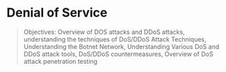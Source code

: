 # Denial of Service

> Objectives: Overview of DOS attacks and DDoS attacks, understanding the techniques of DoS/DDoS Attack Techniques, Understanding the Botnet Network, Understanding Various DoS and DDoS attack tools, DoS/DDoS countermeasures, Overview of DoS attack penetration testing



